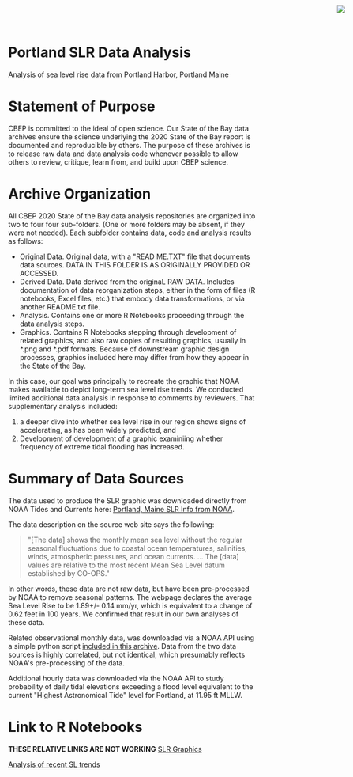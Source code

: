 # Portland SLR Data Analysis

<img
    src="https://www.cascobayestuary.org/wp-content/uploads/2014/04/logo_sm.jpg"
    style="position:absolute;top:10px;right:50px;" />
    
Analysis of sea level rise data from Portland Harbor, Portland Maine

# Statement of Purpose
CBEP is committed to the ideal of open science.  Our State of the Bay data
archives ensure the science underlying the 2020 State of the Bay report is
documented and reproducible by others. The purpose of these archives is to
release raw data and data analysis code whenever possible to allow others to
review, critique, learn from, and build upon CBEP science.

# Archive Organization
All CBEP 2020 State of the Bay data analysis repositories are organized into two
to four four sub-folders.  (One or more folders may be absent, if they were not
needed). Each subfolder contains data, code and analysis results as follows:

- Original Data.  Original data, with a "READ ME.TXT" file that documents data
sources.  DATA IN THIS FOLDER IS AS ORIGINALLY PROVIDED OR ACCESSED.  
- Derived Data.  Data derived from the originaL RAW DATA.  Includes
documentation of data reorganization steps, either in the form of files (R
notebooks, Excel files, etc.) that embody data transformations, or via another
README.txt file.  
- Analysis.  Contains one or more R Notebooks proceeding through the data
analysis steps.  
- Graphics.  Contains R Notebooks stepping through development of related
graphics, and also raw copies of resulting graphics, usually in \*.png and
\*.pdf formats.  Because of downstream graphic design processes, graphics
included here may differ from how they appear in the State of the Bay.  

In this case, our goal was principally to recreate the graphic that NOAA makes
available to depict long-term sea level rise trends.  We conducted limited 
additional data analysis in response to comments by reviewers. That
supplementary analysis included:  
1.  a deeper dive into whether sea level rise in our region shows signs of
    accelerating, as has been widely predicted, and  
2.  Development of development of a graphic examiniing whether frequency of
    extreme tidal flooding has increased.

# Summary of Data Sources
The data used to produce the SLR graphic was downloaded directly from NOAA
Tides and Currents here:
[Portland, Maine SLR Info from NOAA](https://tidesandcurrents.noaa.gov/sltrends/sltrends_station.shtml?id=8418150).

The data description on the source web site says the following: 
> "[The data] shows the monthly mean sea level without the regular seasonal
  fluctuations due to coastal ocean temperatures, salinities, winds, atmospheric
  pressures, and ocean currents. ... The [data] values are relative to the most
  recent Mean Sea Level datum established by CO-OPS."

In other words, these data are not raw data, but have been pre-processed by
NOAA to remove seasonal patterns. The webpage declares the average Sea Level
Rise to be 1.89+/- 0.14 mm/yr, which is equivalent to a change of 0.62 feet in
100 years. We confirmed that result in our own analyses of these data.
   
Related observational monthly data, was downloaded via a NOAA API using a
simple python script
[included in this archive](Original_Data/portland_tide_gage_monthly.py).
Data from the two data sources is highly correlated, but not identical, which
presumably reflects NOAA's pre-processing of the data.

Additional hourly data was downloaded via the NOAA API to study probability of
daily tidal elevations exceeding a flood level equivalent to the current
"Highest Astronomical Tide" level for Portland, at 11.95 ft MLLW.

# Link to R Notebooks
**THESE RELATIVE LINKS ARE NOT WORKING**
[SLR Graphics](../../Graphics/SLR_Graphic.md)

[Analysis of recent SL trends](Analysis/SLR_Recent_Trends.md)
